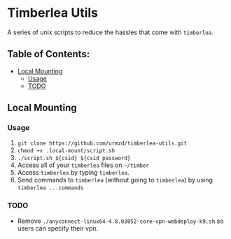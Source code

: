 # Timberlea Utils

A series of unix scripts to reduce the hassles that come with `timberlea`.

## Table of Contents:

- [Local Mounting](#local-mounting)
  - [Usage](#local-mounting#usage)
  - [TODO](#local-mounting#todo)

## Local Mounting

<h3 id="local-mounting#usage">Usage</h3>

1. `git clone https://github.com/urmzd/timberlea-utils.git`
2. `chmod +x .local-mount/script.sh`
3. `./script.sh ${csid} ${csid_password}`
4. Access all of your `timberlea` files on `~/timber`
5. Access `timberlea` by typing `timberlea`.
6. Send commands to `timberlea` (without going to `timberlea`) by using `timberlea ...commands`

<h3 id="local-mounting#todo">TODO</h3>

- Remove `./anyconnect-linux64-4.8.03052-core-vpn-webdeploy-k9.sh` so users can specify their vpn.

